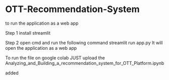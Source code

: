 # OTT-Recommendation-System

to run the application as a web app

Step 1 install streamlit 


Step 2 open cmd and run the following command
        streamlit run app.py
        It will open the application as a web app



To run the file on google colab JUST upload the Analyzing_and_Building_a_recommendation_system_for_OTT_Platform.ipynb 

added
